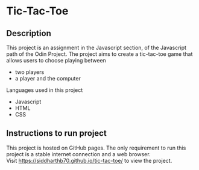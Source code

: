 # **Tic-Tac-Toe**
## Description
This project is an assignment in the Javascript section, of the Javascript path of the Odin Project. The project aims to create a tic-tac-toe game that allows users to choose playing between
- two players
- a player and the computer

Languages used in this project
- Javascript
- HTML
- CSS

## Instructions to run project
This project is hosted on GitHub pages. The only requirement to run this project is a stable internet connection and a web browser.  
Visit https://siddharthb70.github.io/tic-tac-toe/ to view the project.


